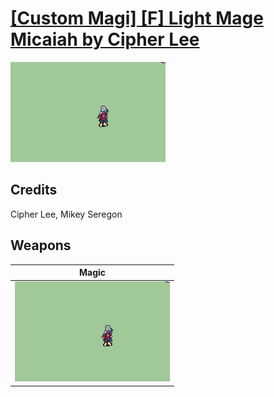# [\[Custom Magi\] \[F\] Light Mage Micaiah by Cipher Lee](./)

<img src="./6.%20Magic/Magic_000.png" alt="[Custom Magi] [F] Light Mage Micaiah by Cipher Lee standing" />

## Credits

Cipher Lee, Mikey Seregon

## Weapons


|Magic |
|  :---: |
| <img alt="Magic animation" src="./6.%20Magic/Magic.gif" /> |
